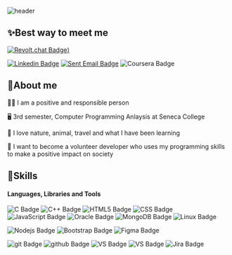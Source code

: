 ![header](https://capsule-render.vercel.app/api?type=waving&color=0:feac5e,50:c779d0,100:4bc0c8%height=150&text=I'm%20looking%20for%20a%20co-op%20opportunity&fontColor=ffffff&fontSize=25&animation=blink&fontAlign=70&fontAlignY=30)
## ✨Best way to meet me
[![Revolt.chat Badge](https://img.shields.io/badge/-My-Web-Page--F89901?style=flat&logo=Revolt.chat&logoColor=white&link=https://darling-donut-849f3d.netlify.app/))](https://darling-donut-849f3d.netlify.app/)   
 
[![Linkedin Badge](https://img.shields.io/badge/-SuJung--Song-%230A66C2?style=flat&logo=Linkedin&logoColor=white&link=https://www.linkedin.com/in/sujung-song-9b501b267/)](https://www.linkedin.com/in/sujung-song-9b501b267/)   [![Sent Email Badge](https://img.shields.io/badge/crystalsong0610@gmail.com-EA4335?style=flat&logo=Gmail&logoColor=white)](mailto:crystalsong0610@gmail.com)   ![Coursera Badge](https://img.shields.io/badge/-647%20534%208642-319795?style=flat&logo=Coursera&logoColor=white)




## 👨‍About me
👨‍💻 I am a positive and responsible person

🖥️ 3rd semester, Computer Programming Anlaysis at Seneca College

💖 I love nature, animal, travel and what I have been learning

🚀 I want to become a volunteer developer who uses my programming skills to make a positive impact on society
  
  
  


## 💪Skills
#### Languages, Libraries and Tools   
![C Badge](https://img.shields.io/badge/--A8B9CC?style=flat&logo=C&logoColor=white)
![C++ Badge](https://img.shields.io/badge/-++-00599C?style=flat&logo=C&logoColor=white)
![HTML5 Badge](https://img.shields.io/badge/-HTML-E34F26?style=flat&logo=HTML5&logoColor=white)
![CSS Badge](https://img.shields.io/badge/-CSS-1572B6?style=flat&logo=CSS3&logoColor=white)
![JavaScript Badge](https://img.shields.io/badge/-JavaScript-783CBD?style=flat&logo=JavaScript&logoColor=white)
![Oracle Badge](https://img.shields.io/badge/-Oracle-F80000?style=flat&logo=Oracle&logoColor=white)
![MongoDB Badge](https://img.shields.io/badge/-MongoDB-47A248?style=flat&logo=MongoDB&logoColor=white)
![Linux Badge](https://img.shields.io/badge/-Linux-FF9E2A?style=flat&logo=linux&logoColor=black)

![Nodejs Badge](https://img.shields.io/badge/-Node.js-339933?style=flat&logo=node.js&logoColor=white)
![Bootstrap Badge](https://img.shields.io/badge/-BootStrap-7952B3?style=flat&logo=Bootstrap&logoColor=white)
![Figma Badge](https://img.shields.io/badge/-Figma-F24E1E?style=flat&logo=figma&logoColor=white)

![git Badge](https://img.shields.io/badge/-Git-F05032?style=flat&logo=Git&logoColor=white)
![github Badge](https://img.shields.io/badge/-GitHub-181717?style=flat&logo=GitHub&logoColor=white)
![VS Badge](https://img.shields.io/badge/-VS-5C2D91?style=flat&logo=visualstudio&logoColor=white)
![VS Badge](https://img.shields.io/badge/-VScode-007ACC?style=flat&logo=visualstudiocode&logoColor=white)
![Jira Badge](https://img.shields.io/badge/-Jira%20Software-0052CC?style=flat&logo=Jira%20Software&logoColor=white)


<!--
<img src=https://user-images.githubusercontent.com/116604389/229266342-a30c814f-c9df-4cc1-86fe-5bdec710f207.jpg width="2%">

![header](https://capsule-render.vercel.app/api?type=waving&color=gradient&text=I'm%20looking%20for%20a%20co-op%20opportunity&height=150&fontSize=20&animation=blink&fontColor=d6ace6&fontAlign=70&fontAlignY=30)


![header](https://capsule-render.vercel.app/api?
type=waving&
color=gradient&
text=Hi%20👋%20%20I'm%20SuJung%20Song&
height=130&
fontSize=40&
animation=blink&
fontColor=000000&
fontAlign=30&
fontAlignY=30

)






%20👋
**SONG-crystal/SONG-crystal** is a ✨ _special_ ✨ repository because its `README.md` (this file) appears on your GitHub profile.

Here are some ideas to get you started:

- 🔭 I’m currently working on ...
- 🌱 I’m currently learning ...
- 👯 I’m looking to collaborate on ...
- 🤔 I’m looking for help with ...
- 💬 Ask me about ...
- 📫 How to reach me: ...
- 😄 Pronouns: ...
- ⚡ Fun fact: ...

State card
[![Anurag's GitHub stats](https://github-readme-stats.vercel.app/api?username=SONG-crystal)](https://github.com/anuraghazra/github-readme-stats)

-->
